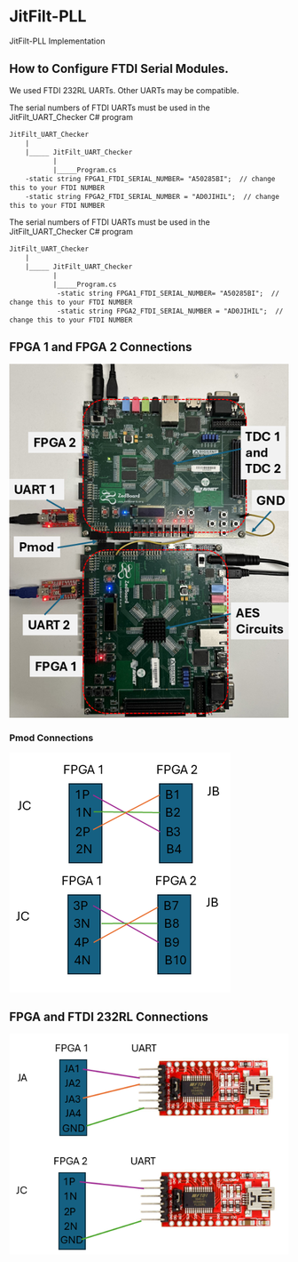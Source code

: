 # JitFilt-PLL
 JitFilt-PLL Implementation


## How to Configure FTDI Serial Modules. 
We used FTDI 232RL UARTs. Other UARTs may be compatible. 

The serial numbers of FTDI UARTs must be used in the JitFilt_UART_Checker C# program

	JitFilt_UART_Checker
		|
    	|_____ JitFilt_UART_Checker 
               |
               |_____Program.cs               
		-static string FPGA1_FTDI_SERIAL_NUMBER= "A50285BI";  // change this to your FTDI NUMBER
		-static string FPGA2_FTDI_SERIAL_NUMBER = "AD0JIHIL";  // change this to your FTDI NUMBER
							
The serial numbers of FTDI UARTs must be used in the JitFilt_UART_Checker C# program

	JitFilt_UART_Checker
		|
    	|_____ JitFilt_UART_Checker 
               |
               |_____Program.cs               
				-static string FPGA1_FTDI_SERIAL_NUMBER= "A50285BI";  // change this to your FTDI NUMBER
				-static string FPGA2_FTDI_SERIAL_NUMBER = "AD0JIHIL";  // change this to your FTDI NUMBER

## FPGA 1 and FPGA 2 Connections

![FPGA connections](./readme-images/FPGA_Figure.png)
 
### Pmod Connections 

![FPGA Pmod connections](./readme-images/FPGA_connections.png)


## FPGA and FTDI 232RL Connections
![FPGA UART connections](./readme-images/UARTconnections.png)
